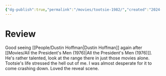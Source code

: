```yaml
---
{"dg-publish":true,"permalink":"/movies/tootsie-1982/","created":"2024-01-19","updated":"2024-01-25"}
---
```



# Review

Good seeing [[People/Dustin Hoffman\|Dustin Hoffman]] again after [[Movies/All the President's Men (1976)\|All the President's Men (1976)]]. He's rather talented, look at the range there in just those movies alone. Tootsie's life stressed the hell out of me. I was almost desperate for it to come crashing down. Loved the reveal scene.
